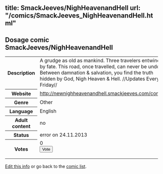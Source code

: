 title: SmackJeeves/NighHeavenandHell
url: "/comics/SmackJeeves_NighHeavenandHell.html"
---
Dosage comic SmackJeeves/NighHeavenandHell
-----------------------------------------

<p id="msg"></p>
<script type="text/javascript">
if (window.location.search === '?edit_info_mail=sent_ok') {
  var elem = document.getElementById("msg");
  elem.innerHTML = 'Edited information sucessfully sent for review, which is usually done daily. Thanks!';
  elem.className = 'ok';
}
</script>
<table class="comicinfo">
<tr>
<th>Description</th><td>A grudge as old as mankind. Three travelers entwined by fate. This road, once travelled, can never be undone. Between damnation &amp; salvation, you find the truth hidden by God, Nigh Heaven &amp; Hell. //Updates Every Friday//</td>
</tr>
<tr>
<th>Website</th><td><a href="http://newnighheavenandhell.smackjeeves.com/comics/">http://newnighheavenandhell.smackjeeves.com/comics/</a></td>
</tr>
<tr>
<th>Genre</th><td>Other</td>
</tr>
<tr>
<th>Language</th><td>English</td>
</tr>
<tr>
<th>Adult content</th><td>no</td>
</tr>
<tr>
<th>Status</th><td>error on 24.11.2013</td>
</tr>
<tr>
<th>Votes</th><td>0
<form action="http://gaecounter.appspot.com/count/" method="POST">
<input name="name" type="hidden" value="SmackJeeves_NighHeavenandHell"/>
<input name="uid" type="hidden" id="voteuid" value=""/>
<input type="submit" value="Vote"/>
</form>
</td>
</tr>
</table>
<script type="text/javascript">
var ua = navigator.userAgent;
document.getElementById("voteuid").value = ua.replace(/[^a-zA-Z0-9\._:]/g , "_");;
</script>

[Edit this info](SmackJeeves_NighHeavenandHell_edit.html) or go back to the [comic list](../comic-index.html).
